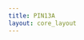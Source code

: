 ```yaml
---
title: PIN13A
layout: core_layout
---
```


<script>

var width = 347036;
var height = 5976;
var maxNativeZoom = 19;
var corePath = 'PIN13A';

var initialData = {};

var coreData = {'savePermission': false, 'saveURL': '/test', 'ppm':
    468, 'popoutUrl': "pin13a.html", 'assetName': "PIN13A",
    'initialData': initialData };

</script>
